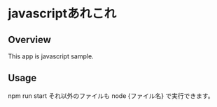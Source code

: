 # javascriptあれこれ
## Overview
This app is javascript sample.

## Usage
npm run start
それ以外のファイルも
node {ファイル名}
で実行できます。


